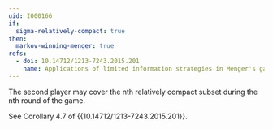 ```yaml
---
uid: I000166
if:
  sigma-relatively-compact: true
then:
  markov-winning-menger: true
refs:
  - doi: 10.14712/1213-7243.2015.201
    name: Applications of limited information strategies in Menger's game
---
```

The second player may cover the nth relatively compact subset during the nth round of the game.

See Corollary 4.7 of
{{10.14712/1213-7243.2015.201}}.
